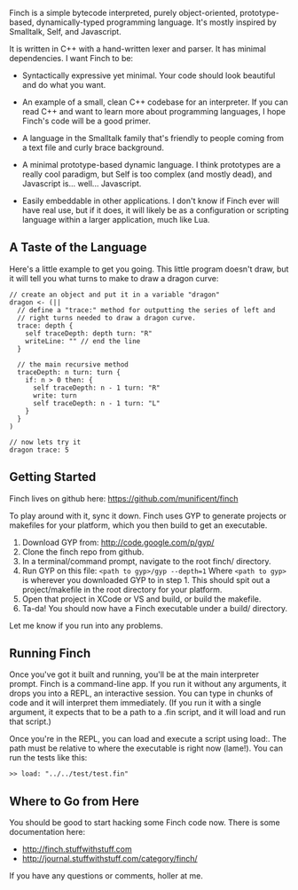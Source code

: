 Finch is a simple bytecode interpreted, purely object-oriented,
prototype-based, dynamically-typed programming language. It's mostly
inspired by Smalltalk, Self, and Javascript.

It is written in C++ with a hand-written lexer and parser. It has
minimal dependencies. I want Finch to be:

* Syntactically expressive yet minimal. Your code should look
  beautiful and do what you want.

* An example of a small, clean C++ codebase for an interpreter. If you
  can read C++ and want to learn more about programming languages, I
  hope Finch's code will be a good primer.

* A language in the Smalltalk family that's friendly to people coming
  from a text file and curly brace background.

* A minimal prototype-based dynamic language. I think prototypes are a
  really cool paradigm, but Self is too complex (and mostly dead), and
  Javascript is... well... Javascript.

* Easily embeddable in other applications. I don't know if Finch ever
  will have real use, but if it does, it will likely be as a
  configuration or scripting language within a larger application,
  much like Lua.


A Taste of the Language
-----------------------

Here's a little example to get you going. This little program doesn't
draw, but it will tell you what turns to make to draw a dragon curve:

    // create an object and put it in a variable "dragon"
    dragon <- (||
      // define a "trace:" method for outputting the series of left and
      // right turns needed to draw a dragon curve.
      trace: depth {
        self traceDepth: depth turn: "R"
        writeLine: "" // end the line
      }

      // the main recursive method
      traceDepth: n turn: turn {
        if: n > 0 then: {
          self traceDepth: n - 1 turn: "R"
          write: turn
          self traceDepth: n - 1 turn: "L"
        }
      }
    )

    // now lets try it
    dragon trace: 5


Getting Started
---------------

Finch lives on github here: https://github.com/munificent/finch

To play around with it, sync it down. Finch uses GYP to generate projects or
makefiles for your platform, which you then build to get an executable.

1. Download GYP from: http://code.google.com/p/gyp/
2. Clone the finch repo from github.
3. In a terminal/command prompt, navigate to the root finch/ directory.
4. Run GYP on this file: `<path to gyp>/gyp --depth=1`
   Where `<path to gyp>` is wherever you downloaded GYP to in step 1.
   This should spit out a project/makefile in the root directory for your
   platform.
5. Open that project in XCode or VS and build, or build the makefile.
6. Ta-da! You should now have a Finch executable under a build/ directory.

Let me know if you run into any problems.


Running Finch
-------------

Once you've got it built and running, you'll be at the main
interpreter prompt. Finch is a command-line app. If you run it without
any arguments, it drops you into a REPL, an interactive session. You
can type in chunks of code and it will interpret them immediately. (If
you run it with a single argument, it expects that to be a path to a
.fin script, and it will load and run that script.)

Once you're in the REPL, you can load and execute a script using
load:. The path must be relative to where the executable is right now (lame!).
You can run the tests like this:

    >> load: "../../test/test.fin"


Where to Go from Here
---------------------

You should be good to start hacking some Finch code now. There is some
documentation here:

* http://finch.stuffwithstuff.com
* http://journal.stuffwithstuff.com/category/finch/

If you have any questions or comments, holler at me.